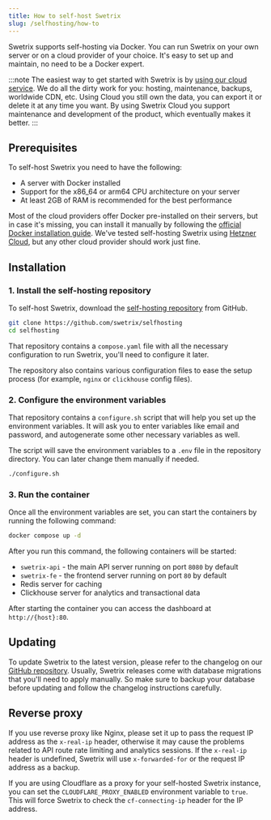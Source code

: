 ```yaml
---
title: How to self-host Swetrix
slug: /selfhosting/how-to
---
```


Swetrix supports self-hosting via Docker. You can run Swetrix on your own server or on a cloud provider of your choice. It's easy to set up and maintain, no need to be a Docker expert.

:::note
The easiest way to get started with Swetrix is by [using our cloud service](https://swetrix.com). We do all the dirty work for you: hosting, maintenance, backups, worldwide CDN, etc. Using Cloud you still own the data, you can export it or delete it at any time you want. By using Swetrix Cloud you support maintenance and development of the product, which eventually makes it better.
:::

## Prerequisites
To self-host Swetrix you need to have the following:
- A server with Docker installed
- Support for the x86_64 or arm64 CPU architecture on your server
- At least 2GB of RAM is recommended for the best performance

Most of the cloud providers offer Docker pre-installed on their servers, but in case it's missing, you can install it manually by following the [official Docker installation guide](https://docs.docker.com/get-docker/).
We've tested self-hosting Swetrix using [Hetzner Cloud](https://hetzner.cloud), but any other cloud provider should work just fine.

## Installation

### 1. Install the self-hosting repository

To self-host Swetrix, download the [self-hosting repository](https://github.com/swetrix/selfhosting) from GitHub.
```bash
git clone https://github.com/swetrix/selfhosting
cd selfhosting
```

That repository contains a `compose.yaml` file with all the necessary configuration to run Swetrix, you'll need to configure it later.

The repository also contains various configuration files to ease the setup process (for example, `nginx` or `clickhouse` config files).

### 2. Configure the environment variables

That repository contains a `configure.sh` script that will help you set up the environment variables. It will ask you to enter variables like email and password, and autogenerate some other necessary variables as well.

The script will save the environment variables to a `.env` file in the repository directory. You can later change them manually if needed.

```bash
./configure.sh
```

### 3. Run the container

Once all the environment variables are set, you can start the containers by running the following command:

```bash
docker compose up -d
```

After you run this command, the following containers will be started:
- `swetrix-api` - the main API server running on port `8080` by default
- `swetrix-fe` - the frontend server running on port `80` by default
- Redis server for caching
- Clickhouse server for analytics and transactional data

After starting the container you can access the dashboard at `http://{host}:80`.

## Updating

To update Swetrix to the latest version, please refer to the changelog on our [GitHub repository](https://github.com/swetrix/swetrix). Usually, Swetrix releases come with database migrations that you'll need to apply manually. So make sure to backup your database before updating and follow the changelog instructions carefully.

## Reverse proxy

If you use reverse proxy like Nginx, please set it up to pass the request IP address as the `x-real-ip` header, otherwise it may cause the problems related to API route rate limiting and analytics sessions. If the `x-real-ip` header is undefined, Swetrix will use `x-forwarded-for` or the request IP address as a backup.

If you are using Cloudflare as a proxy for your self-hosted Swetrix instance, you can set the `CLOUDFLARE_PROXY_ENABLED` environment variable to `true`. This will force Swetrix to check the `cf-connecting-ip` header for the IP address.
